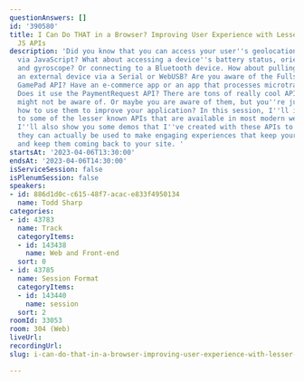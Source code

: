 ```yaml
---
questionAnswers: []
id: '390580'
title: I Can Do THAT in a Browser? Improving User Experience with Lesser Known Native
  JS APIs
description: 'Did you know that you can access your user''s geolocation coordinates
  via JavaScript? What about accessing a device''s battery status, orientation, accelerometer,
  and gyroscope? Or connecting to a Bluetooth device. How about pulling data from
  an external device via a Serial or WebUSB? Are you aware of the Fullscreen  or the
  GamePad API? Have an e-commerce app or an app that processes microtransactions?
  Does it use the PaymentRequest API? There are tons of really cool APIs that you
  might not be aware of. Or maybe you are aware of them, but you''re just not sure
  how to use them to improve your application? In this session, I''ll introduce you
  to some of the lesser known APIs that are available in most modern web browsers.
  I''ll also show you some demos that I''ve created with these APIs to show you how
  they can actually be used to make engaging experiences that keep your users happy
  and keep them coming back to your site. '
startsAt: '2023-04-06T13:30:00'
endsAt: '2023-04-06T14:30:00'
isServiceSession: false
isPlenumSession: false
speakers:
- id: 886d1d0c-c615-48f7-acac-e833f4950134
  name: Todd Sharp
categories:
- id: 43783
  name: Track
  categoryItems:
  - id: 143438
    name: Web and Front-end
  sort: 0
- id: 43785
  name: Session Format
  categoryItems:
  - id: 143440
    name: session
  sort: 2
roomId: 33053
room: 304 (Web)
liveUrl: 
recordingUrl: 
slug: i-can-do-that-in-a-browser-improving-user-experience-with-lesser-known-native-js-apis

---
```

